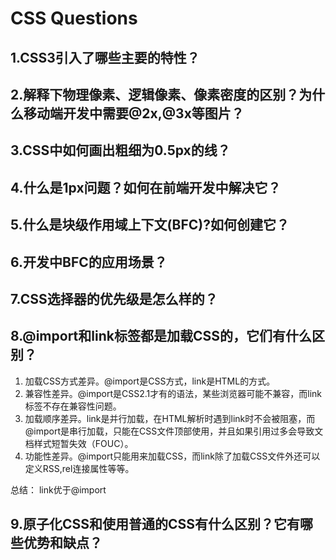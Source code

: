 # CSS Questions

## 1.CSS3引入了哪些主要的特性？

## 2.解释下物理像素、逻辑像素、像素密度的区别？为什么移动端开发中需要@2x,@3x等图片？

## 3.CSS中如何画出粗细为0.5px的线？

## 4.什么是1px问题？如何在前端开发中解决它？

## 5.什么是块级作用域上下文(BFC)?如何创建它？

## 6.开发中BFC的应用场景？

## 7.CSS选择器的优先级是怎么样的？

## 8.@import和link标签都是加载CSS的，它们有什么区别？

1. 加载CSS方式差异。@import是CSS方式，link是HTML的方式。
1. 兼容性差异。@import是CSS2.1才有的语法，某些浏览器可能不兼容，而link标签不存在兼容性问题。
2. 加载顺序差异。link是并行加载，在HTML解析时遇到link时不会被阻塞，而@import是串行加载，只能在CSS文件顶部使用，并且如果引用过多会导致文档样式短暂失效（FOUC）。
3. 功能性差异。@import只能用来加载CSS，而link除了加载CSS文件外还可以定义RSS,rel连接属性等等。

总结： link优于@import

## 9.原子化CSS和使用普通的CSS有什么区别？它有哪些优势和缺点？